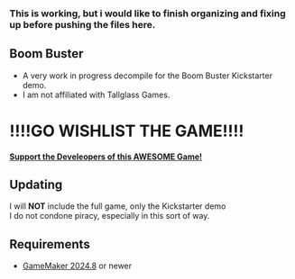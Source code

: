 ### This is working, but i would like to finish organizing and fixing up before pushing the files here.

## Boom Buster
- A very work in progress decompile for the Boom Buster Kickstarter demo.
- I am not affiliated with Tallglass Games.

# !!!!GO WISHLIST THE GAME!!!!
#### [Support the Develeopers of this AWESOME Game!](https://store.steampowered.com/app/2498890/BOOM_Buster/)

## Updating
I will **NOT** include the full game, only the Kickstarter demo<br/> 
I do not condone piracy, especially in this sort of way.

## Requirements
- [GameMaker 2024.8](https://releases.gamemaker.io/)  or newer<br/>
